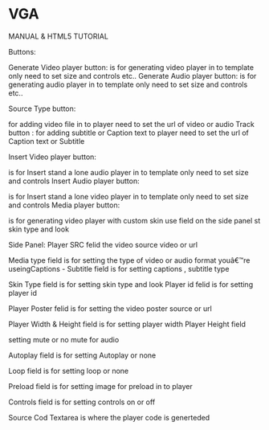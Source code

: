 # VGA
MANUAL & HTML5 TUTORIAL

Buttons:

Generate Video player button:
is for generating video player in to template only need to set size and controls etc..
Generate Audio player button: is for generating audio player in to template only need to set size and controls etc..

Source Type button:

for adding video file in to player need to set the url of video or audio
Track button : for adding subtitle or Caption text to player need to set the url of Caption text or Subtitle

Insert Video player button:

is for Insert stand a lone audio player in to template only need to set size and controls
Insert Audio player button:

is for Insert stand a lone video player in to template only need to set size and controls
Media player button:

is for generating video player with custom skin use field on the side panel st skin type and look

Side Panel:
Player SRC felid
the video source video or url

Media type field
is for setting the type of video or audio format youâ€™re useingCaptions - Subtitle field
is for setting captions , subtitle type

Skin Type field
is for setting skin type and look
Player id felid
is for setting player id



Player Poster felid
is for setting the video poster source or url

Player Width  & Height field
is for setting player width
Player Height field


setting mute or no mute for audio

Autoplay field
is for setting Autoplay or none

Loop field
is for setting loop or none

Preload field
is for setting image for preload in to player

Controls field
is for setting controls on or off

Source Cod Textarea
is where the player code is generteded



